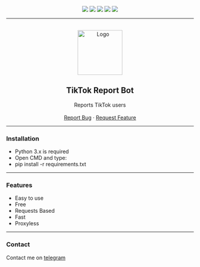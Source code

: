 <div id="top"></div>
<p align="center">
  <img src="https://img.shields.io/github/contributors/Kanawato/TikTok-Report-Bot.svg?style=for-the-badge"/>
  <img src="https://img.shields.io/github/forks/Kanawato/TikTok-Report-Bot.svg?style=for-the-badge"/>
  <img src="https://img.shields.io/github/stars/Kanawato/TikTok-Report-Bot.svg?style=for-the-badge"/>
  <img src="https://img.shields.io/github/issues/Kanawato/TikTok-Report-Bot.svg?style=for-the-badge"/>
  <img src="https://img.shields.io/github/license/Kanawato/TikTok-Report-Bot.svg?style=for-the-badge"/>
</p>
  
---------------------------------------
  
<br/>
<div align="center">
  <a href="https://github.com/Kanawato/TikTok-Report-Bot">
    <img src="https://static.vecteezy.com/system/resources/thumbnails/004/542/866/small/tiktok-tik-tok-musically-logo-icon-social-media-icons-set-logo-illustrator-free-vector.jpg" alt="Logo" width="120" height="120">
  </a>
  
  <h2 align="center">TikTok Report Bot</h3>

  <p align="center">
    Reports TikTok users
    <br />
    <br />
    <a href="https://github.com/Kanawato/TikTok-Report-Bot/issues">Report Bug</a>
    ·
    <a href="https://github.com/Kanawato/TikTok-Report-Bot/issues">Request Feature</a>
  </p>
</div>
  
---------------------------------------
### Installation
* Python 3.x is required
* Open CMD and type: 
* pip install -r requirements.txt
---------------------------------------
### Features
* Easy to use
* Free
* Requests Based
* Fast
* Proxyless

---------------------------------------

### Contact
Contact me on [telegram](https://t.me/kanawato)
